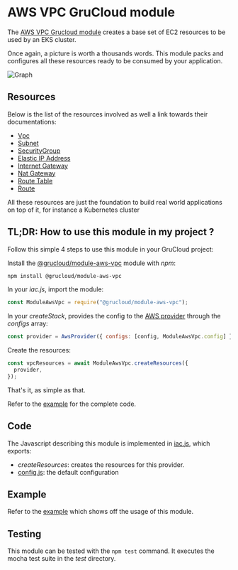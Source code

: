 # AWS VPC GruCloud module

The [AWS VPC Grucloud module](https://www.npmjs.com/package/@grucloud/module-aws-vpc) creates a base set of EC2 resources to be used by an EKS cluster.

Once again, a picture is worth a thousands words. This module packs and configures all these resources ready to be consumed by your application.

![Graph](https://raw.githubusercontent.com/grucloud/grucloud/main/packages/modules/aws/vpc/example/grucloud.svg)

## Resources

Below is the list of the resources involved as well a link towards their documentations:

- [Vpc](https://www.grucloud.com/docs/aws/resources/EC2/Vpc)
- [Subnet](https://www.grucloud.com/docs/aws/resources/EC2/Subnet)
- [SecurityGroup](https://www.grucloud.com/docs/aws/resources/EC2/SecurityGroup)
- [Elastic IP Address](https://www.grucloud.com/docs/aws/resources/EC2/ElasticIpAddress)
- [Internet Gateway](https://www.grucloud.com/docs/aws/resources/EC2/InternetGateway)
- [Nat Gateway](https://www.grucloud.com/docs/aws/resources/EC2/NatGateway)
- [Route Table](https://www.grucloud.com/docs/aws/resources/EC2/RouteTables)
- [Route](https://www.grucloud.com/docs/aws/resources/EC2/Route)

All these resources are just the foundation to build real world applications on top of it, for instance a Kubernetes cluster

## TL;DR: How to use this module in my project ?

Follow this simple 4 steps to use this module in your GruCloud project:

Install the [@grucloud/module-aws-vpc](https://www.npmjs.com/package/@grucloud/module-aws-vpc) module with _npm_:

```sh
npm install @grucloud/module-aws-vpc
```

In your _iac.js_, import the module:

```js
const ModuleAwsVpc = require("@grucloud/module-aws-vpc");
```

In your _createStack_, provides the config to the [AWS provider](https://www.npmjs.com/package/@grucloud/provider-aws) through the _configs_ array:

```js
const provider = AwsProvider({ configs: [config, ModuleAwsVpc.config] });
```

Create the resources:

```js
const vpcResources = await ModuleAwsVpc.createResources({
  provider,
});
```

That's it, as simple as that.

Refer to the [example](https://github.com/grucloud/grucloud/tree/main/packages/modules/aws/vpc/example/iac.js) for the complete code.

## Code

The Javascript describing this module is implemented in [iac.js](https://github.com/grucloud/grucloud/tree/main/packages/modules/aws/vpc/iac.js), which exports:

- _createResources_: creates the resources for this provider.
- [config.js](https://github.com/grucloud/grucloud/tree/main/packages/modules/aws/vpc/config.js): the default configuration

## Example

Refer to the [example](https://github.com/grucloud/grucloud/tree/main/packages/modules/aws/vpc/example) which shows off the usage of this module.

## Testing

This module can be tested with the `npm test` command. It executes the mocha test suite in the _test_ directory.
